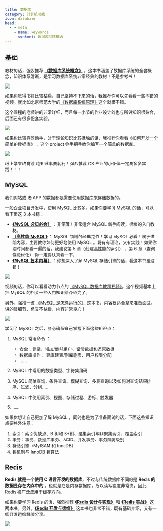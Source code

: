 ```yaml
---
title: 数据库
category: 计算机书籍
icon: database
head:
  - - meta
    - name: keywords
      content: 数据库书籍精选
---
```


## 基础

教材的话，强烈推荐 **[《数据库系统概念》](https://book.douban.com/subject/10548379/)** ，这本书涵盖了数据库系统的全套概念，知识体系清晰，是学习数据库系统非常经典的教材！不是参考书！

![](https://guide-blog-images.oss-cn-shenzhen.aliyuncs.com/github/javaguide/booksimage-20220409150441742.png)

如果你觉得书籍比较枯燥，自己坚持不下来的话，我推荐你可以先看看一些不错的视频。就比如北京师范大学的[《数据库系统原理》](https://www.icourse163.org/course/BNU-1002842007)这个就很不错。

这个课程的老师讲的非常详细，而且每一小节的作业设计的也与所讲知识很贴合，后面还有很多配套实验。

![](https://img-blog.csdnimg.cn/20210406154403673.png?x-oss-process=image/watermark,type_ZmFuZ3poZW5naGVpdGk,shadow_10,text_aHR0cHM6Ly9ibG9nLmNzZG4ubmV0L3FxXzM0MzM3Mjcy,size_16,color_FFFFFF,t_70)

如果你比较喜欢动手，对于理论知识比较抵触的话，我推荐你看看[《如何开发一个简单的数据库》](https://cstack.github.io/db_tutorial/) ，这个 project 会手把手教你编写一个简单的数据库。

![](https://img-blog.csdnimg.cn/20210406154601698.png?x-oss-process=image/watermark,type_ZmFuZ3poZW5naGVpdGk,shadow_10,text_aHR0cHM6Ly9ibG9nLmNzZG4ubmV0L3FxXzM0MzM3Mjcy,size_16,color_FFFFFF,t_70)

纸上学来终觉浅 绝知此事要躬行！强烈推荐 CS 专业的小伙伴一定要多多实践！！！

## MySQL

我们网站或 者 APP 的数据都是需要使用数据库来存储数据的。

一般企业项目开发中，使用 MySQL 比较多。如果你要学习 MySQL 的话，可以看下面这 3 本书籍：

- **[《MySQL 必知必会》](https://book.douban.com/subject/3354490/)** ：非常薄！非常适合 MySQL 新手阅读，很棒的入门教材。
- **[《高性能 MySQL》](https://book.douban.com/subject/23008813/)** ： MySQL 领域的经典之作！学习 MySQL 必看！属于进阶内容，主要教你如何更好地使用 MySQL 。既有有理论，又有实践！如果你没时间都看一遍的话，我建议第 5 章（创建高性能的索引） 、第 6 章（查询性能优化） 你一定要认真看一下。
- **[《MySQL 技术内幕》](https://book.douban.com/subject/24708143/)** ：你想深入了解 MySQL 存储引擎的话，看这本书准没错！

![](https://oscimg.oschina.net/oscnet/up-3d31e762933f9e50cc7170b2ebd8433917b.png)

视频的话，你可以看看动力节点的 [《MySQL 数据库教程视频》](https://www.bilibili.com/video/BV1fx411X7BD)。这个视频基本上把 MySQL 的相关一些入门知识给介绍完了。

另外，强推一波 [《MySQL 是怎样运行的》](https://book.douban.com/subject/35231266/) 这本书，内容很适合拿来准备面试。讲的很细节，但又不枯燥，内容非常良心！

![](https://img-blog.csdnimg.cn/20210703120643370.png)

学习了 MySQL 之后，务必确保自己掌握下面这些知识点：

1. MySQL 常用命令 ：

   - 安全：登录、增加/删除用户、备份数据和还原数据
   - 数据库操作： 建库建表/删库删表、用户权限分配
   - ......

2. MySQL 中常用的数据类型、字符集编码
3. MySQL 简单查询、条件查询、模糊查询、多表查询以及如何对查询结果排序、过滤、分组......
4. MySQL 中使用索引、视图、存储过程、游标、触发器
5. ......

如果你想让自己更加了解 MySQL ，同时也是为了准备面试的话，下面这些知识点要格外注意：

1. 索引：索引优缺点、B 树和 B+树、聚集索引与非聚集索引、覆盖索引
2. 事务：事务、数据库事务、ACID、并发事务、事务隔离级别
3. 存储引擎（MyISAM 和 InnoDB）
4. 锁机制与 InnoDB 锁算法

## Redis

**Redis 就是一个使用 C 语言开发的数据库**，不过与传统数据库不同的是 **Redis 的数据是存在内存中的** ，也就是它是内存数据库，所以读写速度非常快，因此 Redis 被广泛应用于缓存方向。

如果你要学习 Redis 的话，强烈推荐 **[《Redis 设计与实现》](https://book.douban.com/subject/25900156/)** 和 **[《Redis 实战》](https://book.douban.com/subject/26612779/)** 这两本书。另外，**[《Redis 开发与运维》](https://book.douban.com/subject/26971561/)** 这本书也非常不错，既有基础介绍，又有一线开发运维经验分享。

![](https://oscimg.oschina.net/oscnet/up-9f20f5e860d143181bd27343abfef3af2ce.png)
